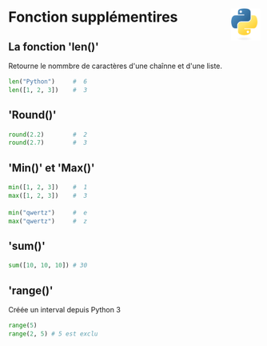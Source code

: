 # **Fonction supplémentires**<a href="../../../"><img align="right" src="../../../assets/Python-logo-notext.svg" alt="Python" height="64px"></a>
## **La fonction 'len()'**
Retourne le nommbre de caractères d'une chaînne et d'une liste.
```py
len("Python")     #  6
len([1, 2, 3])    #  3
```
## **'Round()'**
```py
round(2.2)        #  2
round(2.7)        #  3
```
## **'Min()' et 'Max()'**
```py
min([1, 2, 3])    #  1
max([1, 2, 3])    #  3

min("qwertz")     #  e
max("qwertz")     #  z
```
## **'sum()'**
```py
sum([10, 10, 10]) # 30
```
## **'range()'**
Créée un interval depuis Python 3
```py
range(5)
range(2, 5) # 5 est exclu
```
